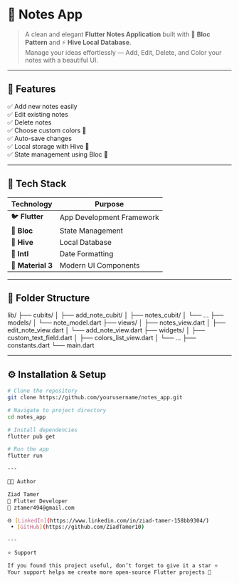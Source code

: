 # 📝 Notes App

> A clean and elegant **Flutter Notes Application** built with 🧱 **Bloc Pattern** and ⚡ **Hive Local Database**.  
> Manage your ideas effortlessly — Add, Edit, Delete, and Color your notes with a beautiful UI.  

---

## 🌟 Features
✅ Add new notes easily  
✅ Edit existing notes  
✅ Delete notes  
✅ Choose custom colors 🎨  
✅ Auto-save changes  
✅ Local storage with Hive 💾  
✅ State management using Bloc 🧠  

---

## 🧰 Tech Stack

| Technology | Purpose |
|-------------|----------|
| 🐦 **Flutter** | App Development Framework |
| 🧠 **Bloc** | State Management |
| 💾 **Hive** | Local Database |
| 🧩 **Intl** | Date Formatting |
| 🎨 **Material 3** | Modern UI Components |

---

## 📁 Folder Structure

lib/
├── cubits/
│ ├── add_note_cubit/
│ ├── notes_cubit/
│ └── ...
├── models/
│ └── note_model.dart
├── views/
│ ├── notes_view.dart
│ ├── edit_note_view.dart
│ └── add_note_view.dart
├── widgets/
│ ├── custom_text_field.dart
│ ├── colors_list_view.dart
│ └── ...
├── constants.dart
└── main.dart

---

## ⚙️ Installation & Setup

```bash
# Clone the repository
git clone https://github.com/yourusername/notes_app.git

# Navigate to project directory
cd notes_app

# Install dependencies
flutter pub get

# Run the app
flutter run

---

🧑‍💻 Author

Ziad Tamer
💼 Flutter Developer
📧 ztamer494@gmail.com

🌐 [LinkedIn](https://www.linkedin.com/in/ziad-tamer-158bb9304/)
 • [GitHub](https://github.com/ZiadTamer10)

---

⭐ Support

If you found this project useful, don’t forget to give it a star ⭐
Your support helps me create more open-source Flutter projects 💙
